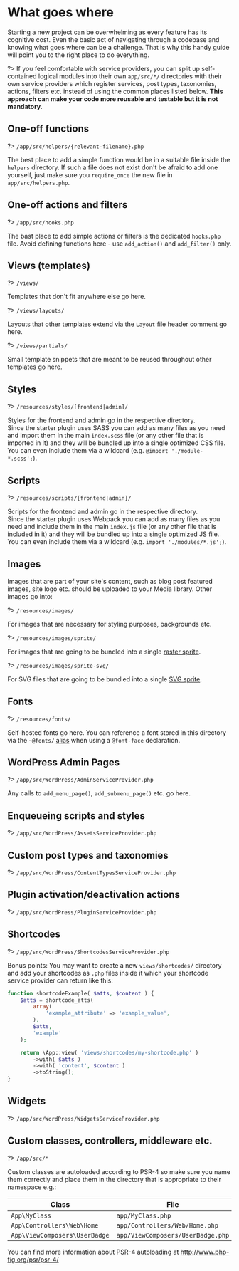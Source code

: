 # What goes where

Starting a new project can be overwhelming as every feature has its cognitive cost. Even the basic act of navigating through a codebase and knowing what goes where can be a challenge. That is why this handy guide will point you to the right place to do everything.

?> If you feel comfortable with service providers, you can split up self-contained logical modules into their own `app/src/*/` directories with their own service providers which register services, post types, taxonomies, actions, filters etc. instead of using the common places listed below. __This approach can make your code more reusable and testable but it is not mandatory__.

## One-off functions

?> `/app/src/helpers/{relevant-filename}.php`

The best place to add a simple function would be in a suitable file inside the `helpers` directory. If such a file does not exist don't be afraid to add one yourself, just make sure you `require_once` the new file in `app/src/helpers.php`.

## One-off actions and filters

?> `/app/src/hooks.php`

The bast place to add simple actions or filters is the dedicated `hooks.php` file. Avoid defining functions here - use `add_action()` and `add_filter()` only.

## Views (templates)

?> `/views/`

Templates that don't fit anywhere else go here.

?> `/views/layouts/`

Layouts that other templates extend via the `Layout` file header comment go here.

?> `/views/partials/`

Small template snippets that are meant to be reused throughout other templates go here.

## Styles

?> `/resources/styles/[frontend|admin]/`

Styles for the frontend and admin go in the respective directory.  
Since the starter plugin uses SASS you can add as many files as you need and import them in the main `index.scss` file (or any other file that is imported in it) and they will be bundled up into a single optimized CSS file. You can even include them via a wildcard (e.g. `@import './module-*.scss';`).

## Scripts

?> `/resources/scripts/[frontend|admin]/`

Scripts for the frontend and admin go in the respective directory.  
Since the starter plugin uses Webpack you can add as many files as you need and include them in the main `index.js` file (or any other file that is included in it) and they will be bundled up into a single optimized JS file. You can even include them via a wildcard (e.g. `import './modules/*.js';`).

## Images

Images that are part of your site's content, such as blog post featured images, site logo etc. should be uploaded to your Media library. Other images go into:

?> `/resources/images/`

For images that are necessary for styling purposes, backgrounds etc.

?> `/resources/images/sprite/`

For images that are going to be bundled into a single [raster sprite](/starter/assets/sprites.md?id=raster-sprite).

?> `/resources/images/sprite-svg/`

For SVG files that are going to be bundled into a single [SVG sprite](/starter/assets/sprites.md?id=svg-sprite).

## Fonts

?> `/resources/fonts/`

Self-hosted fonts go here. You can reference a font stored in this directory via the `~@fonts/` [alias](/starter/assets/overview?id=importing-assets) when using a `@font-face` declaration.

## WordPress Admin Pages

?> `/app/src/WordPress/AdminServiceProvider.php`

Any calls to `add_menu_page()`, `add_submenu_page()` etc. go here.

## Enqueueing scripts and styles

?> `/app/src/WordPress/AssetsServiceProvider.php`

## Custom post types and taxonomies

?> `/app/src/WordPress/ContentTypesServiceProvider.php`

## Plugin activation/deactivation actions

?> `/app/src/WordPress/PluginServiceProvider.php`

## Shortcodes

?> `/app/src/WordPress/ShortcodesServiceProvider.php`

Bonus points: You may want to create a new `views/shortcodes/` directory and add your shortcodes as `.php` files inside it which your shortcode service provider can return like this:
```php
function shortcodeExample( $atts, $content ) {
    $atts = shortcode_atts(
        array(
            'example_attribute' => 'example_value',
        ),
        $atts,
        'example'
    );

    return \App::view( 'views/shortcodes/my-shortcode.php' )
        ->with( $atts )
        ->with( 'content', $content )
        ->toString();
}
```

## Widgets

?> `/app/src/WordPress/WidgetsServiceProvider.php`

## Custom classes, controllers, middleware etc.

?> `/app/src/*`

Custom classes are autoloaded according to PSR-4 so make sure you name them correctly and place them in the directory that is appropriate to their namespace e.g.:

| Class                         | File                              |
|-----------------------------  |---------------------------------- |
| `App\MyClass`                 | `app/MyClass.php`                 |
| `App\Controllers\Web\Home`    | `app/Controllers/Web/Home.php`    |
| `App\ViewComposers\UserBadge` | `app/ViewComposers/UserBadge.php` |

You can find more information about PSR-4 autoloading at http://www.php-fig.org/psr/psr-4/
